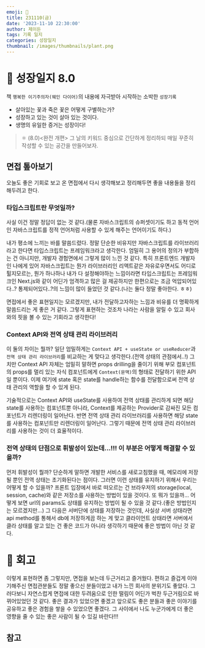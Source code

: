 ```yaml
---
emoji: 🌱
title: 231110(금)
date: '2023-11-10 22:30:00'
author: 제이든
tags: 기록 일지
categories: 성장일지
thumbnail: /images/thumbnails/plant.png
---
```


# 🌱 성장일지 8.0

책 `행복한 이기주의자(웨인 다이어)`의 내용에 자극받아 시작하는 소박한 `성장기록`

- 살아있는 꽃과 죽은 꽃은 어떻게 구별하는가?
- 성장하고 있는 것이 살아 있는 것이다.
- 생명의 유일한 증거는 성장이다!

> ⚛ (8.0)<완전 개편> 그 날의 키워드 중심으로 간단하게 정리하되 매일 꾸준히 작성할 수 있는 공간을 만들어보자.

## 면접 톺아보기

오늘도 좋은 기회로 보고 온 면접에서 다시 생각해보고 정리해두면 좋을 내용들을 정리해두려고 한다.

### 타입스크립트란 무엇일까?

사실 이건 정말 정답이 없는 것 같다.(물론 자바스크립트의 슈퍼셋이기도 하고 동적 언어인 자바스크립트를 정적 언어처럼 사용할 수 있게 해주는 언어이기도 하다.)

내가 평소에 느끼는 바를 말씀드렸다. 정말 단순한 비유지만 자바스크립트를 라이브러리라고 한다면 타입스크립트는 프레임워크라고 생각한다. 엄밀히 그 용어의 정의가 부합하는 건 아니지만, 개발자 경험면에서 그렇게 많이 느낀 것 같다. 특히 프론트엔드 개발자인 나에게 있어 자바스크립트는 뭔가 라이브러리인 리액트같은 자유로우면서도 어디로 튈지모르는, 뭔가 하나하나 내가 다 설정해야하는 느낌이라면 타입스크립트는 프레임워크인 Next.js와 같이 어딘가 엄격하고 많은 걸 제공하지만 한편으로는 조금 억압되어있다..? 통제되어있다..?의 느낌이 많이 들었던 것 같다.(나는 둘다 정말 좋아한다. ㅎㅎ)

면접에서 좋은 표현일지는 모르겠지만, 내가 전달하고자하는 느낌과 비유를 더 명확하게 말씀드리는 게 좋은 거 같다. 그렇게 표현하는 것조차 나라는 사람을 알릴 수 있고 회사와의 핏을 볼 수 있는 기회라고 생각한다!

### Context API와 전역 상태 관리 라이브러리

이 둘의 차이는 뭘까? 일단 엄밀하게는 `Context API + useState or useReducer`과 `전역 상태 관리 라이브러리`를 비교하는 게 맞다고 생각한다.(전역 상태의 관점에서..!) 그치만 Context API 자체는 엄밀히 말하면 props drilling을 줄이기 위해 부모 컴포넌트의 props를 멀리 있는 자식 컴포넌트에게 `Context(문맥)`의 형태로 전달하기 위한 API일 뿐이다. 이제 여기에 state 혹은 state를 handle하는 함수를 전달함으로써 전역 상태 관리의 역할을 할 수 있게 된다.

기술적으로는 Context API와 useState를 사용하여 전역 상태를 관리하게 되면 해당 state를 사용하는 컴포넌트뿐 아니라, Context를 제공하는 Provider로 감싸진 모든 컴포넌트가 리렌더링이 일어난다. 반면 전역 상태 관리 라이브러리를 사용하면 해당 state를 사용하는 컴포넌트만 리렌더링이 일어난다. 그렇기 때문에 전역 상태 관리 라이브러리를 사용하는 것이 더 효율적이다.

### 전역 상태의 단점으로 휘발성이 있는데...!!! 이 부분은 어떻게 해결할 수 있을까?

먼저 휘발성이 뭘까? 단순하게 말하면 개발한 서비스를 새로고침했을 때, 메모리에 저장될 뿐인 전역 상태는 초기화된다는 점이다. 그러면 이런 상태를 유지하기 위해서 우리는 어떻게 할 수 있을까? 프론트 입장에서 바로 떠오르는 건 브라우저의 storage(local, session, cache)와 같은 저장소를 사용하는 방법이 있을 것이다. 또 뭐가 있을까... 어떻게 보면 url의 params도 상태를 유지하는 방법이 될 수 있을 것 같다.(좋은 방법인지는 모르겠지만...) 그 다음은 서버단에 상태를 저장하는 것인데, 사실상 서버 상태라면 api method를 통해서 db에 저장하게끔 하는 게 맞고 클라이언트 상태라면 서버에서 클라 상태를 알고 있는 건 좋은 코드가 아니라 생각하기 때문에 좋은 방법이 아닌 것 같다.

# 📝 회고

이렇게 표현하면 좀 그렇지만, 면접을 보는데 두근거리고 즐거웠다. 편하고 즐겁게 이야기해주신 면접관분들도 정말 좋으신 분들이었고 내가 느낀 회사의 분위기도 좋았다. 그러다보니 자연스럽게 면접에 대한 두려움으로 인한 떨림이 어딘가 벅찬 두근거림으로 바뀌어있었던 것 같다. 좋은 결과가 있었으면 좋겠고 앞으로도 좋은 분들과 좋은 이야기를 공유하고 좋은 경험을 쌓을 수 있었으면 좋겠다. 그 사이에서 나도 누군가에게 더 좋은 영향을 줄 수 있는 좋은 사람이 될 수 있길 바란다!!!

## 참고
